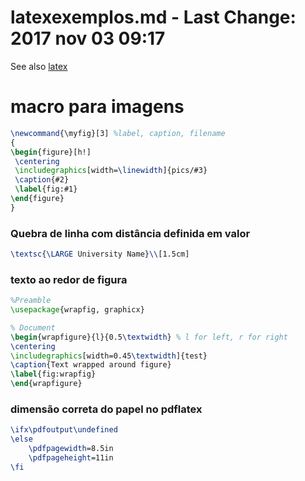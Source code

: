 # latexexemplos.md - Last Change: 2017 nov 03 09:17

See also [latex](latex.md)

# macro para imagens

``` latex
\newcommand{\myfig}[3] %label, caption, filename
{
\begin{figure}[h!]
 \centering
 \includegraphics[width=\linewidth]{pics/#3}
 \caption{#2}
 \label{fig:#1}
\end{figure}
}
```

### Quebra de linha com distância definida em valor

``` latex
\textsc{\LARGE University Name}\\[1.5cm]
```

### texto ao redor de figura

``` latex
%Preamble
\usepackage{wrapfig, graphicx}

% Document
\begin{wrapfigure}{l}{0.5\textwidth} % l for left, r for right
\centering
\includegraphics[width=0.45\textwidth]{test}
\caption{Text wrapped around figure}
\label{fig:wrapfig}
\end{wrapfigure}
```

### dimensão correta do papel no pdflatex

``` latex
\ifx\pdfoutput\undefined
\else
    \pdfpagewidth=8.5in
    \pdfpageheight=11in
\fi
```
